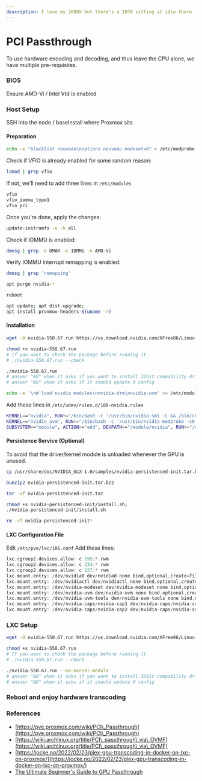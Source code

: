 ```yaml
---
description: I love my 2600X but there's a 1070 sitting at idle there ...
---
```


# PCI Passthrough

To use hardware encoding and decoding, and thus leave the CPU alone, we have multiple pre-requisites.

### BIOS

Ensure AMD-Vi / Intel Vtd is enabled

### Host Setup

SSH into the node / baseInstall where Proxmox sits.

#### Preparation

```bash
echo -e "blacklist nouveau\noptions nouveau modeset=0" > /etc/modprobe.d/blacklist-nouveau.conf
```

Check if VFIO is already enabled for some random reason:

```sh
lsmod | grep vfio
```

If not, we'll need to add three lines in `/etc/modules`

```bash
vfio
vfio_iommu_type1
vfio_pci
```

Once you're done, apply the changes:

```bash
update-initramfs -u -k all
```

Check if IOMMU is enabled:

```sh
dmesg | grep -e DMAR -e IOMMU -e AMD-Vi
```

Verify IOMMU interrupt remapping is enabled:

```sh
dmesg | grep 'remapping'
```

```bash
apt purge nvidia-*
```

```bash
reboot
```

```bash
apt update; apt dist-upgrade;
apt install proxmox-headers-$(uname -r)
```

#### Installation

```bash
wget -O nvidia-550.67.run https://us.download.nvidia.com/XFree86/Linux-x86_64/550.67/NVIDIA-Linux-x86_64-550.67.run
```

```bash
chmod +x nvidia-550.67.run
# If you want to check the package before running it
# ./nvidia-550.67.run --check

./nvidia-550.67.run
# answer "NO" when it asks if you want to install 32bit compability drivers
# answer "NO" when it asks if it should update X config
```

```bash
echo -e '\n# load nvidia modules\nnvidia-drm\nnvidia-uvm' >> /etc/modules-load.d/modules.conf
```

Add these lines in `/etc/udev/rules.d/100-nvidia.rules`

```bash
KERNEL=="nvidia", RUN+="/bin/bash -c '/usr/bin/nvidia-smi -L && /bin/chmod 666 /dev/nvidia*'"
KERNEL=="nvidia_uvm", RUN+="/bin/bash -c '/usr/bin/nvidia-modprobe -c0 -u && /bin/chmod 0666 /dev/nvidia-uvm*'"
SUBSYSTEM=="module", ACTION=="add", DEVPATH=="/module/nvidia", RUN+="/usr/bin/nvidia-modprobe -m"
```

#### Persistence Service (Optional)

To avoid that the driver/kernel module is unloaded whenever the GPU is unused.

```bash
cp /usr/share/doc/NVIDIA_GLX-1.0/samples/nvidia-persistenced-init.tar.bz2 .
```

```bash
bunzip2 nvidia-persistenced-init.tar.bz2
```

```bash
tar -xf nvidia-persistenced-init.tar
```

```bash
chmod +x nvidia-persistenced-init/install.sh;
./nvidia-persistenced-init/install.sh
```

```bash
rm -rf nvidia-persistenced-init*
```

#### LXC Configuration File

Edit `/etc/pve/lxc/101.conf` Add these lines:

```c
lxc.cgroup2.devices.allow: c 195:* rwm
lxc.cgroup2.devices.allow: c 234:* rwm
lxc.cgroup2.devices.allow: c 237:* rwm
lxc.mount.entry: /dev/nvidia0 dev/nvidia0 none bind,optional,create=file
lxc.mount.entry: /dev/nvidiactl dev/nvidiactl none bind,optional,create=file
lxc.mount.entry: /dev/nvidia-modeset dev/nvidia-modeset none bind,optional,create=file
lxc.mount.entry: /dev/nvidia-uvm dev/nvidia-uvm none bind,optional,create=file
lxc.mount.entry: /dev/nvidia-uvm-tools dev/nvidia-uvm-tools none bind,optional,create=file
lxc.mount.entry: /dev/nvidia-caps/nvidia-cap1 dev/nvidia-caps/nvidia-cap1 none bind,optional,create=file
lxc.mount.entry: /dev/nvidia-caps/nvidia-cap2 dev/nvidia-caps/nvidia-cap2 none bind,optional,create=file
```

### LXC Setup

```bash
wget -O nvidia-550.67.run https://us.download.nvidia.com/XFree86/Linux-x86_64/550.67/NVIDIA-Linux-x86_64-550.67.run
```

```bash
chmod +x nvidia-550.67.run
# If you want to check the package before running it
# ./nvidia-550.67.run --check

./nvidia-550.67.run --no-kernel-module
# answer "NO" when it asks if you want to install 32bit compability drivers
# answer "NO" when it asks if it should update X config
```

### Reboot and enjoy hardware transcoding



### References

* [https://pve.proxmox.com/wiki/PCI\_Passthrough](https://pve.proxmox.com/wiki/PCI\_Passthrough)
* [https://wiki.archlinux.org/title/PCI\_passthrough\_via\_OVMF](https://wiki.archlinux.org/title/PCI\_passthrough\_via\_OVMF)
* [https://jocke.no/2022/02/23/plex-gpu-transcoding-in-docker-on-lxc-on-proxmox/](https://jocke.no/2022/02/23/plex-gpu-transcoding-in-docker-on-lxc-on-proxmox/)
* [The Ultimate Beginner's Guide to GPU Passthrough](https://www.reddit.com/r/homelab/comments/b5xpua/the\_ultimate\_beginners\_guide\_to\_gpu\_passthrough/)
